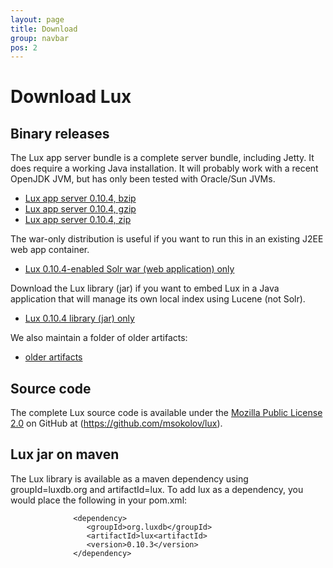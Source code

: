```yaml
---
layout: page
title: Download
group: navbar
pos: 2
---
```


# Download Lux #

## Binary releases ##

The Lux app server bundle is a complete server bundle, including Jetty.  It
does require a working Java installation.  It will probably work with a
recent OpenJDK JVM, but has only been tested with Oracle/Sun JVMs.

* [Lux app server 0.10.4, bzip](dist/lux-appserver-0.10.4-bin.tar.bz2)
* [Lux app server 0.10.4, gzip](dist/lux-appserver-0.10.4-bin.tar.gz)
* [Lux app server 0.10.4, zip](dist/lux-appserver-0.10.4-bin.zip)

The war-only distribution is useful if you want to run this in an existing
J2EE web app container.

* [Lux 0.10.4-enabled Solr war (web application) only](dist/lux-appserver-0.10.4.war)

Download the Lux library (jar) if you want to embed Lux in a Java
application that will manage its own local index using Lucene (not Solr).

* [Lux 0.10.4 library (jar) only](dist/lux-0.10.4.jar)

We also maintain a folder of older artifacts:

* [older artifacts](dist/?C=N;O=D)

## Source code ##

The complete Lux source code is available under the [Mozilla Public License 2.0](http://www.mozilla.org/MPL/2.0/) on GitHub at (https://github.com/msokolov/lux).

## Lux jar on maven ##

The Lux library is available as a maven dependency using groupId=luxdb.org
and artifactId=lux.  To add lux as a dependency, you would place the
following in your pom.xml:

                  <dependency>
                     <groupId>org.luxdb</groupId>
                     <artifactId>lux<artifactId>
                     <version>0.10.3</version>
                  </dependency>


